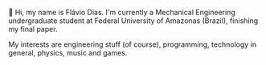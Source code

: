 👋 Hi, my name is Flávio Dias.
I'm currently a Mechanical Engineering undergraduate student at Federal University of Amazonas (Brazil), finishing my final paper.

My interests are engineering stuff (of course), programming, technology in general, physics, music and games.
